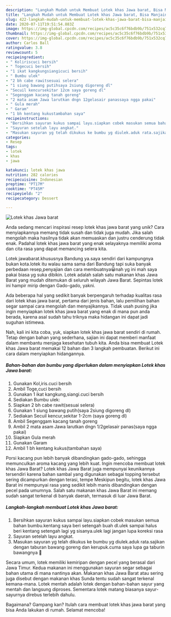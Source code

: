 ```yaml
---
description: "Langkah Mudah untuk Membuat Lotek khas Jawa barat, Bisa Manjain Lidah"
title: "Langkah Mudah untuk Membuat Lotek khas Jawa barat, Bisa Manjain Lidah"
slug: 422-langkah-mudah-untuk-membuat-lotek-khas-jawa-barat-bisa-manjain-lidah
date: 2020-07-11T19:51:54.883Z
image: https://img-global.cpcdn.com/recipes/ac5c35c6f76bdb9b/751x532cq70/lotek-khas-jawa-barat-foto-resep-utama.jpg
thumbnail: https://img-global.cpcdn.com/recipes/ac5c35c6f76bdb9b/751x532cq70/lotek-khas-jawa-barat-foto-resep-utama.jpg
cover: https://img-global.cpcdn.com/recipes/ac5c35c6f76bdb9b/751x532cq70/lotek-khas-jawa-barat-foto-resep-utama.jpg
author: Carlos Ball
ratingvalue: 3.8
reviewcount: 5
recipeingredient:
- " Koliriscuci bersih"
- " Togecuci bersih"
- "1 ikat kangkungsiangicuci bersih"
- " Bumbu ulek"
- "2 bh cabe rawitsesuai selera"
- "1 siung bawang putihsaya 2siung digoreng dl"
- "Secuil kencursekitar 12cm saya goreng dl"
- "Segenggam kacang tanah goreng"
- "2 mata asam Jawa larutkan dngn 12gelasair panassaya ngga pakai"
- " Gula merah"
- " Garam"
- "1 bh kentang kukustambahan saya"
recipeinstructions:
- "Bersihkan sayuran kukus sampai layu.siapkan cobek masukan semua bahan bumbu.kentang saya beri setengah buah dl.ulek sampai halus beri kentang setengah lagi yg sisanya.ulek lagi jangan lupa koreksi rasa"
- "Sayuran setelah layu angkat."
- "Masukan sayuran yg telah dikukus ke bumbu yg diulek.aduk rata.sajikan dengan taburan bawang goreng dan kerupuk.cuma saya lupa ga taburin bawangnya 🙏"
categories:
- Resep
tags:
- lotek
- khas
- jawa

katakunci: lotek khas jawa 
nutrition: 282 calories
recipecuisine: Indonesian
preptime: "PT17M"
cooktime: "PT45M"
recipeyield: "2"
recipecategory: Dessert

---
```



![Lotek khas Jawa barat](https://img-global.cpcdn.com/recipes/ac5c35c6f76bdb9b/751x532cq70/lotek-khas-jawa-barat-foto-resep-utama.jpg)

Anda sedang mencari inspirasi resep lotek khas jawa barat yang unik? Cara menyiapkannya memang tidak susah dan tidak juga mudah. Jika salah mengolah maka hasilnya tidak akan memuaskan dan justru cenderung tidak enak. Padahal lotek khas jawa barat yang enak selayaknya memiliki aroma dan cita rasa yang dapat memancing selera kita.

Lotek jawabarat.khususnya Bandung ya.saya sendiri dari kampungnya bukan kota.lotek itu walau sama sama dari Bandung tapi suka banyak perbedaan resep,penyajian dan cara membuatnya😀nah yg ini mah saya pakai biasa yg suka dibikin. Lotek adalah salah satu makanan khas Jawa Barat yang mudah ditemukan di seluruh wilayah Jawa Barat. Sepintas lotek ini hampir mirip dengan Gado-gado, yakni.

Ada beberapa hal yang sedikit banyak berpengaruh terhadap kualitas rasa dari lotek khas jawa barat, pertama dari jenis bahan, lalu pemilihan bahan segar sampai cara mengolah dan menyajikannya. Tidak usah pusing jika ingin menyiapkan lotek khas jawa barat yang enak di mana pun anda berada, karena asal sudah tahu triknya maka hidangan ini dapat jadi suguhan istimewa.


Nah, kali ini kita coba, yuk, siapkan lotek khas jawa barat sendiri di rumah. Tetap dengan bahan yang sederhana, sajian ini dapat memberi manfaat dalam membantu menjaga kesehatan tubuh kita. Anda bisa membuat Lotek khas Jawa barat memakai 12 bahan dan 3 langkah pembuatan. Berikut ini cara dalam menyiapkan hidangannya.

<!--inarticleads1-->

##### Bahan-bahan dan bumbu yang diperlukan dalam menyiapkan Lotek khas Jawa barat:

1. Gunakan  Kol,iris.cuci bersih
1. Ambil  Toge,cuci bersih
1. Gunakan 1 ikat kangkung,siangi.cuci bersih
1. Sediakan  Bumbu ulek:
1. Siapkan 2 bh cabe rawit(sesuai selera)
1. Gunakan 1 siung bawang putih(saya 2siung digoreng dl)
1. Sediakan Secuil kencur,sekitar 1-2cm (saya goreng dl)
1. Ambil Segenggam kacang tanah goreng
1. Ambil 2 mata asam Jawa larutkan dngn 1/2gelasair panas(saya ngga pakai)
1. Siapkan  Gula merah
1. Gunakan  Garam
1. Ambil 1 bh kentang kukus(tambahan saya)


Porsi kacang pun lebih banyak dibandingkan gado-gado, sehingga memunculkan aroma kacang yang lebih kuat. Ingin mencoba membuat lotek khas Jawa Barat? Lotek khas Jawa Barat juga mempunyai keunikannya tersendiri karena bahan sambal yang digunakan sebagai topping tersebut sering dicampurkan dengan terasi, tempe Meskipun begitu, lotek khas Jawa Barat ini mempunyai rasa yang sedikit lebih manis dibandingkan dengan pecel pada umumnya. Salah satu makanan khas Jawa Barat ini memang sudah sangat terkenal di banyak daerah, termasuk di luar Jawa Barat. 

<!--inarticleads2-->

##### Langkah-langkah membuat Lotek khas Jawa barat:

1. Bersihkan sayuran kukus sampai layu.siapkan cobek masukan semua bahan bumbu.kentang saya beri setengah buah dl.ulek sampai halus beri kentang setengah lagi yg sisanya.ulek lagi jangan lupa koreksi rasa
1. Sayuran setelah layu angkat.
1. Masukan sayuran yg telah dikukus ke bumbu yg diulek.aduk rata.sajikan dengan taburan bawang goreng dan kerupuk.cuma saya lupa ga taburin bawangnya 🙏


Secara umum, lotek memiliki kemiripan dengan pecel yang berasal dari Jawa Timur. Kedua makanan ini menggunakan sayuran segar sebagai bahan utama di mana nantinya akan. Makanan khas Jawa Barat atau sering juga disebut dengan makanan khas Sunda tentu sudah sangat terkenal kemana-mana. Lotek mentah adalah lotek dengan bahan-bahan sayur yang mentah dan langsung diproses. Sementara lotek matang biasanya sayur-sayurnya direbus terlebih dahulu. 

Bagaimana? Gampang kan? Itulah cara membuat lotek khas jawa barat yang bisa Anda lakukan di rumah. Selamat mencoba!
